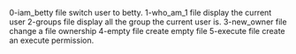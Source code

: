 0-iam_betty file switch user to betty.
1-who_am_1 file display the current user
2-groups file display all the group the current user is.
3-new_owner file change a file ownership
4-empty file create empty file
5-execute file create an execute permission.
